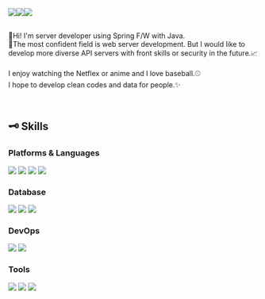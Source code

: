 <div style="display:flex; color:white">
  <a href="https://dev-rootable.tistory.com"><img src="https://img.shields.io/badge/Blog-7957D5?style=flat&logo=Buefy&logoColor=white"/></a>
  <img src="https://img.shields.io/badge/pink70834@gmail.com-FF0000?style=flat&logo=Gmail&logoColor=white"/>
  <a href="https://www.linkedin.com/in/%EC%A3%BC%EC%98%81-%EA%B9%80-73bbb9287"><img src="https://img.shields.io/badge/JooyoungKim-0A66C2?style=flat&logo=linkedin&logoColor=white"/></a>
</div>
<br/>
<div>
  <p>
    👋Hi! I'm server developer using Spring F/W with Java. <br/>
    🧩The most confident field is web server development. But I would like to develop more diverse API servers with front skills or security in the future.📈
    <br/>
    <br/>
    I enjoy watching the Netflex or anime and I love baseball.⚾<br/>
    I hope to develop clean codes and data for people.✨
  </p>
  <br/>
  <h2>🗝 Skills</h2>
  <h3>Platforms & Languages</h3>
  <img src="https://img.shields.io/badge/Spring-6DB33F?style=flat&logo=spring&logoColor=white"/>
  <img src="https://img.shields.io/badge/Java-007396?style=flat&logo=openjdk&logoColor=white"/>
  <img src="https://img.shields.io/badge/JPA-B6A975?style=flat&logo=JPA&logoColor=white"/>
  <img src="https://img.shields.io/badge/Javascript-F7DF1E?style=flat&logo=javascript&logoColor=white"/>
  <br/>
  <h3>Database</h3>
  <img src="https://img.shields.io/badge/MySQL-4479A1?style=flat&logo=mysql&logoColor=white"/>
  <img src="https://img.shields.io/badge/Postgresql-4169E1?style=flat&logo=postgresql&logoColor=white"/>
  <img src="https://img.shields.io/badge/Mariadb-003545?style=flat&logo=mariadb&logoColor=white"/>
  <br/>
  <h3>DevOps</h3>
  <img src="https://img.shields.io/badge/AWS EC2-FF9900?style=flat&logo=amazonec2&logoColor=white"/>
  <img src="https://img.shields.io/badge/AWS RDS-527FFF?style=flat&logo=amazonrds&logoColor=white"/>
  <br/>
  <h3>Tools</h3>
  <img src="https://img.shields.io/badge/Git-F05032?style=flat&logo=git&logoColor=white"/>
  <img src="https://img.shields.io/badge/Thymeleaf-005F0F?style=flat&logo=thymeleaf&logoColor=white"/>
  <img src="https://img.shields.io/badge/Bootstrap-7952B3?style=flat&logo=bootstrap&logoColor=white"/>
</div>
